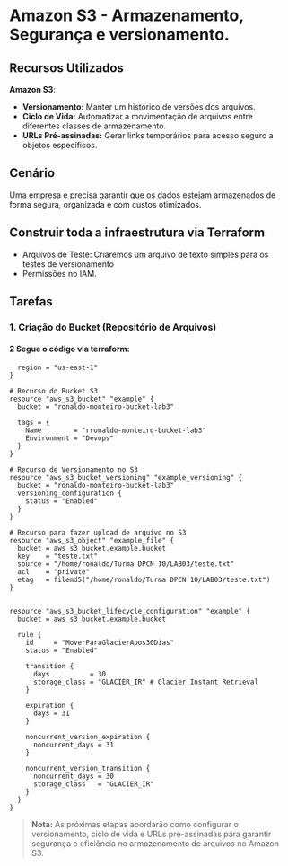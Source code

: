 # Amazon S3 - Armazenamento, Segurança e versionamento.

## Recursos Utilizados

 **Amazon S3**:
- **Versionamento:** Manter um histórico de versões dos arquivos.
- **Ciclo de Vida:** Automatizar a movimentação de arquivos entre diferentes classes de armazenamento.
- **URLs Pré-assinadas:** Gerar links temporários para acesso seguro a objetos específicos.

## Cenário
Uma empresa e precisa garantir que os dados estejam armazenados de forma segura, organizada e com custos otimizados.

## Construir toda a infraestrutura via Terraform

- Arquivos de Teste: Criaremos um arquivo de texto simples para os testes de versionamento
- Permissões no IAM.

## Tarefas
### 1. Criação do Bucket (Repositório de Arquivos)

#### 2 Segue o código via terraform:

```provider "aws" {
  region = "us-east-1"
}

# Recurso do Bucket S3
resource "aws_s3_bucket" "example" {
  bucket = "ronaldo-monteiro-bucket-lab3"

  tags = {
    Name        = "rronaldo-monteiro-bucket-lab3"
    Environment = "Devops"
  }
}

# Recurso de Versionamento no S3
resource "aws_s3_bucket_versioning" "example_versioning" {
  bucket = "ronaldo-monteiro-bucket-lab3"
  versioning_configuration {
    status = "Enabled" 
  }
}

# Recurso para fazer upload de arquivo no S3
resource "aws_s3_object" "example_file" {
  bucket = aws_s3_bucket.example.bucket                           
  key    = "teste.txt"                                            
  source = "/home/ronaldo/Turma DPCN 10/LAB03/teste.txt"          
  acl    = "private"                                              
  etag   = filemd5("/home/ronaldo/Turma DPCN 10/LAB03/teste.txt") 
}


resource "aws_s3_bucket_lifecycle_configuration" "example" {
  bucket = aws_s3_bucket.example.bucket 
  
  rule {
    id     = "MoverParaGlacierApos30Dias"
    status = "Enabled"

    transition {
      days          = 30
      storage_class = "GLACIER_IR" # Glacier Instant Retrieval
    }

    expiration {
      days = 31
    }

    noncurrent_version_expiration {
      noncurrent_days = 31
    }

    noncurrent_version_transition {
      noncurrent_days = 30
      storage_class   = "GLACIER_IR"
    }
  }
}
```





> **Nota:** As próximas etapas abordarão como configurar o versionamento, ciclo de vida e URLs pré-assinadas para garantir segurança e eficiência no armazenamento de arquivos no Amazon S3.

